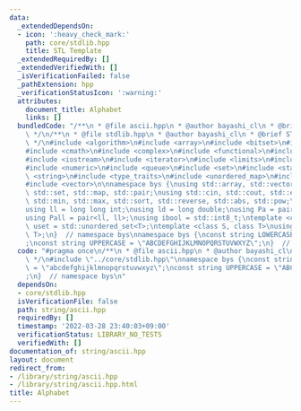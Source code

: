 ```yaml
---
data:
  _extendedDependsOn:
  - icon: ':heavy_check_mark:'
    path: core/stdlib.hpp
    title: STL Template
  _extendedRequiredBy: []
  _extendedVerifiedWith: []
  _isVerificationFailed: false
  _pathExtension: hpp
  _verificationStatusIcon: ':warning:'
  attributes:
    document_title: Alphabet
    links: []
  bundledCode: "/**\n * @file ascii.hpp\n * @author bayashi_cl\n * @brief Alphabet\n\
    \ */\n/**\n * @file stdlib.hpp\n * @author bayashi_cl\n * @brief STL Template\n\
    \ */\n#include <algorithm>\n#include <array>\n#include <bitset>\n#include <cassert>\n\
    #include <cmath>\n#include <complex>\n#include <functional>\n#include <iomanip>\n\
    #include <iostream>\n#include <iterator>\n#include <limits>\n#include <map>\n\
    #include <numeric>\n#include <queue>\n#include <set>\n#include <stack>\n#include\
    \ <string>\n#include <type_traits>\n#include <unordered_map>\n#include <unordered_set>\n\
    #include <vector>\n\nnamespace bys {\nusing std::array, std::vector, std::string,\
    \ std::set, std::map, std::pair;\nusing std::cin, std::cout, std::endl;\nusing\
    \ std::min, std::max, std::sort, std::reverse, std::abs, std::pow;\n\n// alias\n\
    using ll = long long int;\nusing ld = long double;\nusing Pa = pair<int, int>;\n\
    using Pall = pair<ll, ll>;\nusing ibool = std::int8_t;\ntemplate <class T>\nusing\
    \ uset = std::unordered_set<T>;\ntemplate <class S, class T>\nusing umap = std::unordered_map<S,\
    \ T>;\n}  // namespace bys\nnamespace bys {\nconst string LOWERCASE = \"abcdefghijklmnopqrstuvwxyz\"\
    ;\nconst string UPPERCASE = \"ABCDEFGHIJKLMNOPQRSTUVWXYZ\";\n}  // namespace bys\n"
  code: "#pragma once\n/**\n * @file ascii.hpp\n * @author bayashi_cl\n * @brief Alphabet\n\
    \ */\n#include \"../core/stdlib.hpp\"\nnamespace bys {\nconst string LOWERCASE\
    \ = \"abcdefghijklmnopqrstuvwxyz\";\nconst string UPPERCASE = \"ABCDEFGHIJKLMNOPQRSTUVWXYZ\"\
    ;\n}  // namespace bys\n"
  dependsOn:
  - core/stdlib.hpp
  isVerificationFile: false
  path: string/ascii.hpp
  requiredBy: []
  timestamp: '2022-03-28 23:40:03+09:00'
  verificationStatus: LIBRARY_NO_TESTS
  verifiedWith: []
documentation_of: string/ascii.hpp
layout: document
redirect_from:
- /library/string/ascii.hpp
- /library/string/ascii.hpp.html
title: Alphabet
---
```

